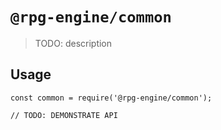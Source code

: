 # `@rpg-engine/common`

> TODO: description

## Usage

```
const common = require('@rpg-engine/common');

// TODO: DEMONSTRATE API
```
